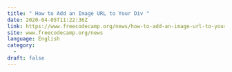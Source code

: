 ```yaml
---
title: " How to Add an Image URL to Your Div "
date: 2020-04-05T11:22:36Z
link: https://www.freecodecamp.org/news/how-to-add-an-image-url-to-your-div/?utm_medium=RSS&utm_source=news.12bit.vn
site: www.freecodecamp.org/news
language: English
category:
  -   
draft: false
---
```

